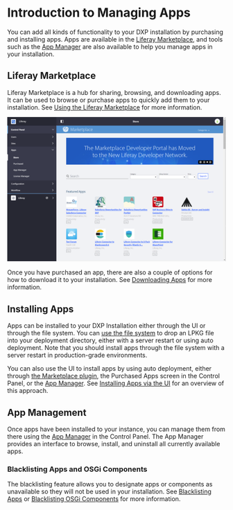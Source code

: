 # Introduction to Managing Apps

You can add all kinds of functionality to your DXP installation by purchasing and installing apps. Apps are available in the [Liferay Marketplace](./purchasing-apps-on-liferay-marketplace.md), and tools such as the [App Manager](./managing-apps.md) are also available to help you manage apps in your installation.

## Liferay Marketplace

Liferay Marketplace is a hub for sharing, browsing, and downloading apps. It can be used to browse or purchase apps to quickly add them to your installation. See [Using the Liferay Marketplace](./purchasing-apps-on-liferay-marketplace.md) for more information.

![Use the Liferay Marketplace to quickly purchase and install apps to your DXP installation.](./introduction-to-managing-apps/images/01.png)

Once you have purchased an app, there are also a couple of options for how to download it to your installation. See [Downloading Apps](./downloading-apps.md) for more information.

## Installing Apps

Apps can be installed to your DXP Installation either through the UI or through the file system. You can [use the file system](./installing-apps-via-the-file-system.md) to drop an LPKG file into your deployment directory, either with a server restart or using auto deployment. Note that you should install apps through the file system with a server restart in production-grade environments.

You can also use the UI to install apps by using auto deployment, either through [the Marketplace plugin](./purchasing-apps-on-liferay-marketplace.md), the Purchased Apps screen in the Control Panel, or the [App Manager](./managing-apps.md). See [Installing Apps via the UI](./installing-apps-via-the-ui.md) for an overview of this approach.

## App Management

Once apps have been installed to your instance, you can manage them from there using the [App Manager](./managing-apps.md) in the Control Panel. The App Manager provides an interface to browse, install, and uninstall all currently available apps.

### Blacklisting Apps and OSGi Components

The blacklisting feature allows you to designate apps or components as unavailable so they will not be used in your installation. See [Blacklisting Apps](./blacklisting-apps.md) or [Blacklisting OSGi Components](./blacklisting-osgi-components.md) for more information.